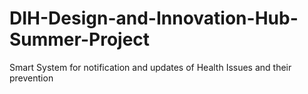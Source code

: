 # DIH-Design-and-Innovation-Hub-Summer-Project
Smart System for notification and updates of Health Issues and their prevention
